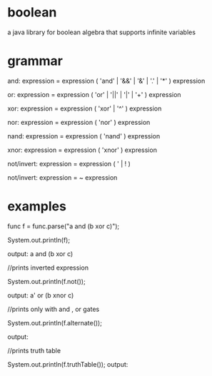 # boolean

a java library for boolean algebra that supports infinite variables

# grammar

and: expression = expression ( 'and' | '&&' | '&' | '.' | '\*' ) expression

or: expression = expression ( 'or' | '||' | '|' | '+' ) expression

xor: expression = expression ( 'xor' | '^' ) expression

nor: expression = expression ( 'nor' ) expression

nand: expression = expression ( 'nand' ) expression

xnor: expression = expression ( 'xnor' ) expression

not/invert: expression = expression ( ' | ! )

not/invert: expression = ~ expression

# examples

func f = func.parse("a and (b xor c)");

System.out.println(f);

output: a and (b xor c)

//prints inverted expression

System.out.println(f.not());

output: a' or (b xnor c)

//prints only with and , or gates

System.out.println(f.alternate());

output:

//prints truth table

System.out.println(f.truthTable());
output:
